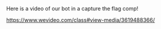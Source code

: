 Here is a video of our bot in a capture the flag comp!

https://www.wevideo.com/class#view-media/3619488366/
